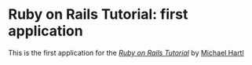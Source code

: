 # Ruby on Rails Tutorial: first application

This is the first application for the [*Ruby on Rails Tutorial*](http:railstutorial.org/) by [Michael Hartl](http://michaelhartl.com/)
